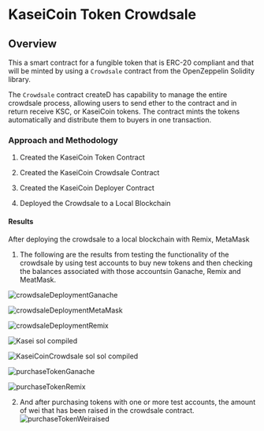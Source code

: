 
# KaseiCoin Token Crowdsale

## Overview

This a smart contract for  a fungible token that is ERC-20 compliant and that will be minted by using a `Crowdsale` contract from the OpenZeppelin Solidity library.

The `Crowdsale` contract createD has capability to manage the entire crowdsale process, allowing users to send ether to the contract and in return receive KSC, or KaseiCoin tokens. The  contract mints the tokens automatically and distribute them to buyers in one transaction.

### Approach and Methodology

1. Created the KaseiCoin Token Contract

2. Created the KaseiCoin Crowdsale Contract

3. Created the KaseiCoin Deployer Contract

4. Deployed the Crowdsale to a Local Blockchain


#### Results 

 After deploying  the crowdsale to a local blockchain with Remix, MetaMask 

1. The following are the results from testing  the functionality of the crowdsale by using test accounts to buy new tokens and then checking the balances associated with those accountsin Ganache, Remix and MeatMask.

![crowdsaleDeploymentGanache](https://github.com/Abillu/ChallengeM21_Upload/assets/126644613/afbb1126-9867-45b5-a5ba-64384a293800)

![crowdsaleDeploymentMetaMask](https://github.com/Abillu/ChallengeM21_Upload/assets/126644613/d09d0a57-2cfb-498d-9954-46a148bbae2d)

![crowdsaleDeploymentRemix](https://github.com/Abillu/ChallengeM21_Upload/assets/126644613/b79fc03b-5e39-4b3d-ade6-05d9483d6e28)

![Kasei  sol compiled](https://github.com/Abillu/ChallengeM21_Upload/assets/126644613/3ed55983-b8a6-490e-8e72-9a2ac0ecb3b0)

![KaseiCoinCrowdsale sol  sol compiled](https://github.com/Abillu/ChallengeM21_Upload/assets/126644613/0abc096d-fd0f-42cc-8389-ca614e0f1e4a)

![purchaseTokenGanache](https://github.com/Abillu/ChallengeM21_Upload/assets/126644613/3f7f1ed6-923c-429e-9f19-d191296b3107)

![purchaseTokenRemix](https://github.com/Abillu/ChallengeM21_Upload/assets/126644613/de9683e4-84ce-4750-bfcd-82680d90906e)



2. And after purchasing tokens with one or more test accounts, the amount of wei that has been raised in the crowdsale contract.
![purchaseTokenWeiraised](https://github.com/Abillu/ChallengeM21_Upload/assets/126644613/7c855611-57a7-4869-8016-4052bc21126e)
